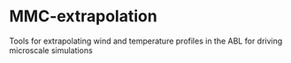 # MMC-extrapolation
Tools for extrapolating wind and temperature profiles in the ABL for driving microscale simulations
